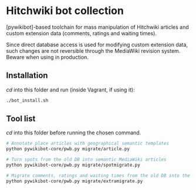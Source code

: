 # Hitchwiki bot collection

[pywikibot]-based toolchain for mass manipulation of Hitchwiki articles and
custom extension data (comments, ratings and waiting times).

Since direct database access is used for modifying custom extension data,
such changes are not reversible through the MediaWiki revision system.
Beware when using in production.

## Installation

_cd_ into this folder and run (inside Vagrant, if using it):
```bash
./bot_install.sh
```

## Tool list

_cd_ into this folder before running the chosen command.

```bash
# Annotate place articles with geographical semantic templates
python pywikibot-core/pwb.py migrate/article.py
```

```bash
# Turn spots from the old DB into semantic MediaWiki articles
python pywikibot-core/pwb.py migrate/spotmigrate.py
```

```bash
# Migrate comments, ratings and waiting times from the old DB into the new DB
python pywikibot-core/pwb.py migrate/extramigrate.py
```

